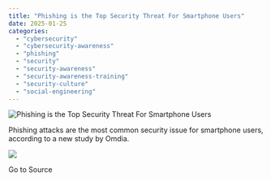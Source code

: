```yaml
---
title: "Phishing is the Top Security Threat For Smartphone Users"
date: 2025-01-25
categories: 
  - "cybersecurity"
  - "cybersecurity-awareness"
  - "phishing"
  - "security"
  - "security-awareness"
  - "security-awareness-training"
  - "security-culture"
  - "social-engineering"
---
```


![Phishing is the Top Security Threat For Smartphone Users](https://blog.knowbe4.com/hubfs/Stock%20images/Hand%20holding%20smartphone%20with%20hand%20drawn%20media%20icons%20and%20symbols%20concept.jpeg)

Phishing attacks are the most common security issue for smartphone users, according to a new study by Omdia.

![](https://track.hubspot.com/__ptq.gif?a=241394&k=14&r=https%3A%2F%2Fblog.knowbe4.com%2Fphishing-is-the-top-security-threat-for-smartphone-users&bu=https%253A%252F%252Fblog.knowbe4.com&bvt=rss)

Go to Source

